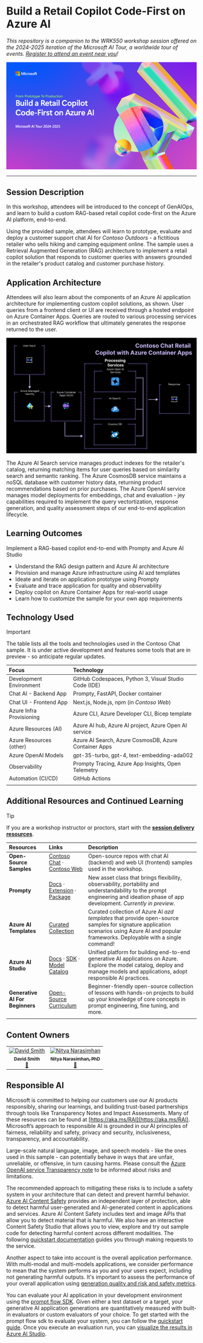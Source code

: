 # Build a Retail Copilot Code-First on Azure AI

_This repository is a companion to the WRK550 workshop session offered on the 2024-2025 iteration of the Microsoft AI Tour, a worldwide tour of events. [Register to attend an event near you](https://aka.ms/aitour)!_ 

![Build a retail copilot code-first on Azure AI](./img/build-rag-copilot-cover.png)

---

## Session Description

In this workshop, attendees will be introduced to the concept of GenAIOps, and learn to build a custom RAG-based retail copilot code-first on the Azure AI platform, end-to-end.

Using the provided sample, attendees will learn to prototype, evaluate and deploy a customer support chat AI for _Contoso Outdoors_ - a fictitious retailer who sells hiking and camping equipment online. The sample uses a Retrieval Augmented Generation (RAG) architecture to implement a retail copilot solution that responds to customer queries with answers grounded in the retailer's product catalog and customer purchase history. 

## Application Architecture

Attendees will also learn about the components of an Azure AI application architecture for implementing custom copilot solutions, as shown. User queries from a frontend client or UI are received through a hosted endpoint on Azure Container Apps. Queries are routed to various processing services in an orchestrated RAG workflow that ultimately generates the response returned to the user.

![Azure AI App Architecture](./img/contoso-chat-architecture.png)

The Azure AI Search service manages product indexes for the retailer's catalog, returning matching items for user queries based on similarity search and semantic ranking. The Azure CosmosDB service maintains a noSQL database with customer history data, returning product recommendations based on prior purchases. The Azure OpenAI service manages model deployments for embeddings, chat and evaluation - jey capabilities required to implement the query vectortization, response generation, and quality assessment steps of our end-to-end application lifecycle.

## Learning Outcomes

Implement a RAG-based copilot end-to-end with Prompty and Azure AI Studio

* Understand the RAG design pattern and Azure AI architecture
* Provision and manage Azure infrastructure using AI azd templates
* Ideate and iterate on application prototype using Prompty
* Evaluate and trace application for quality and observability
* Deploy copilot on Azure Container Apps for real-world usage
* Learn how to customize the sample for your own app requirements


## Technology Used

> [!IMPORTANT]  
> The table lists all the tools and technologies used in the Contoso Chat sample. It is under active development and features some tools that are in preview - so anticipate regular updates.

| Focus | Technology |
|:---|:---|
| Development Environment | GitHub Codespaces, Python 3, Visual Studio Code (IDE)|
| Chat AI - Backend App | Prompty, FastAPI, Docker container |
| Chat UI - Frontend App | Next.js, Node.js, npm (in _Contoso Web_) |
| Azure Infra Provisioning | Azure CLI, Azure Developer CLI, Bicep template |
| Azure Resources (AI) | Azure AI hub, Azure AI project, Azure Open AI service|
| Azure Resources (other) | Azure AI Search, Azure CosmosDB, Azure Container Apps |
| Azure OpenAI Models | gpt-35-turbo, gpt-4, text-embedding-ada002|
| Observability | Prompty Tracing, Azure App Insights, Open Telemetry|
| Automation (CI/CD) | GitHub Actions |
| | |


## Additional Resources and Continued Learning

> [!TIP]
> If you are a workshop instructor or proctors, start with the [**session delivery resources**](./session-delivery-resources/README.md).


| Resources          | Links                             | Description        |
|:-------------------|:----------------------------------|:-------------------|
| **Open-Source Samples** | [Contoso Chat](https://github.com/Azure-Samples/contoso-chat) · [Contoso Web](https://github.com/Azure-Samples/contoso-web) | Open-source repos with chat AI (backend) and web UI (frontend) samples used in the workshop. |
| **Prompty** |  [Docs](https://prompty.ai/)  · [Extension](https://marketplace.visualstudio.com/items?itemName=ms-toolsai.prompty) · [Package](https://pypi.org/project/prompty/) | New asset class that brings flexibility, observability, portability and understandability to the prompt engineering and ideation phase of app development. _Currently in preview_. |
| **Azure AI Templates** | [Curated Collection](https://aka.ms/azd-ai-templates) | Curated collection of Azure AI _azd templates_ that provide open-source samples for signature application scenarios using Azure AI and popular frameworks. Deployable with a single command!|
| **Azure AI Studio** | [Docs](https://learn.microsoft.com/en-us/azure/ai-studio/) · [SDK](https://learn.microsoft.com/azure/ai-studio/how-to/develop/sdk-overview) · [Model Catalog](https://ai.azure.com/explore/models) | Unified platform for building end-to-end generative AI applications on Azure. Explore the model catalog, deploy and manage models and applications, adopt responsible AI practices. |
| **Generative AI For Beginners** | [Open-Source Curriculum](https://aka.ms/genai-beginners) | Beginner-friendly open-source collection of lessons with hands-on projects to build up your knowledge of core concepts in prompt engineering, fine tuning, and more.|
| | | |

## Content Owners

<!-- ALL-CONTRIBUTORS-LIST:START - Do not remove or modify this section -->

<table>
    <tr>
        <td align="center">
            <a href="http://learnanalytics.microsoft.com">
                <img src="https://github.com/revodavid.png" width="100px;" alt="David Smith"/><br />
                <sub><b>David Smith</b></sub>
            </a><br />
            <a href="https://www.linkedin.com/in/dmsmith/" title="linkedin">📢</a> 
        </td>
        <td align="center">
            <a href="http://learnanalytics.microsoft.com">
                <img src="https://github.com/nitya.png" width="100px;" alt="Nitya Narasimhan"/><br />
                <sub><b>Nitya Narasimhan, PhD</b></sub>
            </a><br />
            <a href="https://linkedin.com/in/nityan" title="talk">📢</a> 
        </td>
    </tr>
</table>

<!-- ALL-CONTRIBUTORS-LIST:END -->

## Responsible AI 

Microsoft is committed to helping our customers use our AI products responsibly, sharing our learnings, and building trust-based partnerships through tools like Transparency Notes and Impact Assessments. Many of these resources can be found at [https://aka.ms/RAI](https://aka.ms/RAI).
Microsoft’s approach to responsible AI is grounded in our AI principles of fairness, reliability and safety, privacy and security, inclusiveness, transparency, and accountability.

Large-scale natural language, image, and speech models - like the ones used in this sample - can potentially behave in ways that are unfair, unreliable, or offensive, in turn causing harms. Please consult the [Azure OpenAI service Transparency note](https://learn.microsoft.com/legal/cognitive-services/openai/transparency-note?tabs=text) to be informed about risks and limitations.

The recommended approach to mitigating these risks is to include a safety system in your architecture that can detect and prevent harmful behavior. [Azure AI Content Safety](https://learn.microsoft.com/azure/ai-services/content-safety/overview) provides an independent layer of protection, able to detect harmful user-generated and AI-generated content in applications and services. Azure AI Content Safety includes text and image APIs that allow you to detect material that is harmful. We also have an interactive Content Safety Studio that allows you to view, explore and try out sample code for detecting harmful content across different modalities. The following [quickstart documentation](https://learn.microsoft.com/azure/ai-services/content-safety/quickstart-text?tabs=visual-studio%2Clinux&pivots=programming-language-rest) guides you through making requests to the service.

Another aspect to take into account is the overall application performance. With multi-modal and multi-models applications, we consider performance to mean that the system performs as you and your users expect, including not generating harmful outputs. It's important to assess the performance of your overall application using [generation quality and risk and safety metrics](https://learn.microsoft.com/azure/ai-studio/concepts/evaluation-metrics-built-in).

You can evaluate your AI application in your development environment using the [prompt flow SDK](https://microsoft.github.io/promptflow/index.html). Given either a test dataset or a target, your generative AI application generations are quantitatively measured with built-in evaluators or custom evaluators of your choice. To get started with the prompt flow sdk to evaluate your system, you can follow the [quickstart guide](https://learn.microsoft.com/azure/ai-studio/how-to/develop/flow-evaluate-sdk). Once you execute an evaluation run, you can [visualize the results in Azure AI Studio](https://learn.microsoft.com/azure/ai-studio/how-to/evaluate-flow-results).
